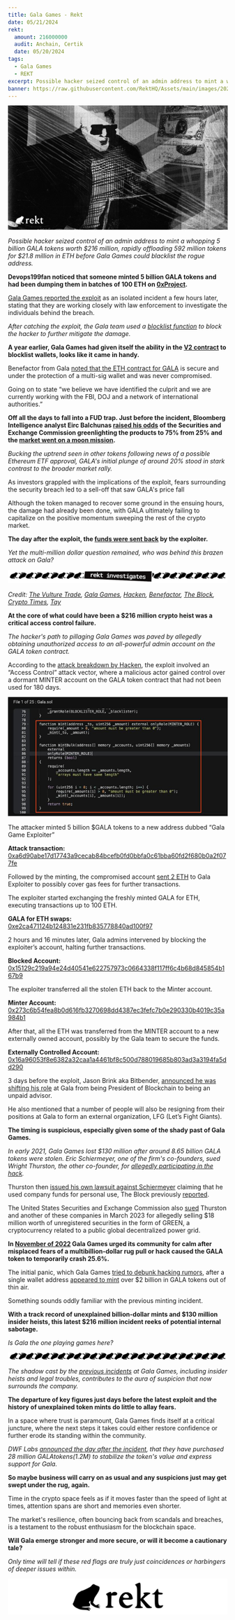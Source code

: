 ```yaml
---
title: Gala Games - Rekt
date: 05/21/2024
rekt:
  amount: 216000000
  audit: Anchain, Certik
  date: 05/20/2024
tags:
  - Gala Games
  - REKT
excerpt: Possible hacker seized control of an admin address to mint a whopping 5 billion GALA tokens worth $216 million, rapidly offloading 592 million tokens for $21.8 million in ETH before Gala Games could blacklist the rogue address.
banner: https://raw.githubusercontent.com/RektHQ/Assets/main/images/2023/01/gala-header.png
---
```

![](https://raw.githubusercontent.com/RektHQ/Assets/main/images/2023/01/gala-header.png)













_Possible hacker seized control of an admin address to mint a whopping 5 billion GALA tokens worth $216 million, rapidly offloading 592 million tokens for $21.8 million in ETH before Gala Games could blacklist the rogue address._  
  

**Devops199fan noticed that someone minted 5 billion GALA tokens and had been dumping them in batches of 100 ETH on [0xProject](https://0x.org/).**  
  
[Gala Games reported the exploit](https://x.com/GoGalaGames/status/1792727587460104377) as an isolated incident a few hours later, stating that they are working closely with law enforcement to investigate the individuals behind the breach.

  
_After catching the exploit, the Gala team used a [blocklist function](https://x.com/TheVultureTrade/status/1792674885615169706) to block the hacker to further mitigate the damage._  
  
**A year earlier, Gala Games had given itself the ability in the [V2 contract](https://blog.gala.games/upcoming-gala-v2-contract-upgrade-aa408d9cad) to blocklist wallets, looks like it came in handy.**  
  
Benefactor from Gala [noted that the ETH contract for GALA](https://x.com/Benefactor0101/status/1792698768166715776) is secure and under the protection of a multi-sig wallet and was never compromised.  
  
Going on to state “we believe we have identified the culprit and we are currently working with the FBI, DOJ and a network of international authorities.”  
  
**Off all the days to fall into a FUD trap. Just before the incident, Bloomberg Intelligence analyst Eirc Balchunas [raised his odds](https://x.com/EricBalchunas/status/1792636523050906102) of the Securities and Exchange Commission greenlighting the products to 75% from 25% and the [market went on a moon mission](https://www.dlnews.com/articles/defi/ethereum-etf-optimism-sends-defi-metrics-soaring/).**

  
_Bucking the uptrend seen in other tokens following news of a possible Ethereum ETF approval, GALA's initial plunge of around 20% stood in stark contrast to the broader market rally._  
  
As investors grappled with the implications of the exploit, fears surrounding the security breach led to a sell-off that saw GALA's price fall

  

Although the token managed to recover some ground in the ensuing hours, the damage had already been done, with GALA ultimately failing to capitalize on the positive momentum sweeping the rest of the crypto market.

  

**The day after the exploit, the [funds were sent back](https://etherscan.io/tx/0x273c6b54fea8b0d616fb3270698dd4387ec3fefc7b0e290330b4019c35a984b1) by the exploiter.** 
  
_Yet the multi-million dollar question remained, who was behind this brazen attack on Gala?_

![](https://raw.githubusercontent.com/RektHQ/Assets/main/images/2021/09/rekt-investigates-linebreak.png)








_Credit: [The Vulture Trade](https://x.com/TheVultureTrade/status/1792674885615169706), [Gala Games](https://x.com/GoGalaGames/status/1792727587460104377), [Hacken](https://x.com/hackenclub/status/1792937934326247714), [Benefactor](https://x.com/Benefactor0101/status/1792698768166715776), [The Block](https://www.theblock.co/post/248897/gala-games-ceo-sues-co-founder-alleging-130-million-theft-pattern-of-deception), [Crypto Times](https://www.cryptotimes.io/2022/11/04/gala-games-debunks-hacking-rumors-gala-token-crashes/), [Tay](https://x.com/tayvano_/status/1792698359972856310)_

  
**At the core of what could have been a $216 million crypto heist was a critical access control failure.**  
  
_The hacker's path to pillaging Gala Games was paved by allegedly obtaining unauthorized access to an all-powerful admin account on the GALA token contract._

  
According to the [attack breakdown by Hacken](https://x.com/hackenclub/status/1792937934326247714), the exploit involved an “Access Control” attack vector, where a malicious actor gained control over a dormant MINTER account on the GALA token contract that had not been used for 180 days.

![](https://raw.githubusercontent.com/RektHQ/Assets/main/images/2023/01/gala-mint.png)

The attacker minted 5 billion $GALA tokens to a new address dubbed “Gala Game Exploiter”

  

**Attack transaction:**
[0xa6d90abe17d17743a9cecab84bcefb0fd0bbfa0c61bba60fd2f680b0a2f077fe](https://etherscan.io/tx/0xa6d90abe17d17743a9cecab84bcefb0fd0bbfa0c61bba60fd2f680b0a2f077fe)

  

Followed by the minting, the compromised account [sent 2 ETH](https://etherscan.io/tx/0x4ea095c84ea9f8e67f30b8281c08515bd596b0dfdf901134bcad00f2612bdaa6) to Gala Exploiter to possibly cover gas fees for further transactions.

  

The exploiter started exchanging the freshly minted GALA for ETH, executing transactions up to 100 ETH.  
  
**GALA for ETH swaps:**  
[0xe2ca471124b124831e231fb835778840ad100f97](https://etherscan.io/txsInternal?a=0xe2ca471124b124831e231fb835778840ad100f97)

  

2 hours and 16 minutes later, Gala admins intervened by blocking the exploiter’s account, halting further transactions.  
  
**Blocked Account:**
[0x15129c219a94e24d40541e622757973c0664338f117ff6c4b68d845854b167b9](https://etherscan.io/tx/0x15129c219a94e24d40541e622757973c0664338f117ff6c4b68d845854b167b9)

  

The exploiter transferred all the stolen ETH back to the Minter account.  
  
**Minter Account:**
[0x273c6b54fea8b0d616fb3270698dd4387ec3fefc7b0e290330b4019c35a984b1](https://etherscan.io/tx/0x273c6b54fea8b0d616fb3270698dd4387ec3fefc7b0e290330b4019c35a984b1)

  

After that, all the ETH was transferred from the MINTER account to a new externally owned account, possibly by the Gala team to secure the funds.  
  
**Externally Controlled Account:**  
[0x16a96053f8e6382a32caa1a4461bf8c500d788019685b803ad3a3194fa5dd290](https://etherscan.io/tx/0x16a96053f8e6382a32caa1a4461bf8c500d788019685b803ad3a3194fa5dd290)

  

3 days before the exploit, Jason Brink aka Bitbender, [announced he was shifting his role](https://x.com/BitBenderBrink/status/1791491366297784451) at Gala from being President of Blockchain to being an unpaid advisor.  
  
He also mentioned that a number of people will also be resigning from their positions at Gala to form an external organization, LFG (Let’s Fight Giants).  
  
**The timing is suspicious, especially given some of the shady past of Gala Games.**

  

_In early 2021, Gala Games lost $130 million after around 8.65 billion GALA tokens were stolen. Eric Schiermeyer, one of the firm's co-founders, sued Wright Thurston, the other co-founder, for [allegedly participating in the hack](https://cointelegraph.com/news/gala-games-founders-sue-court-token-theft-corporate-waste)._  
  
Thurston then [issued his own lawsuit against Schiermeyer](https://drive.google.com/file/d/1qpsaRIPB80aQqtf72aHUbKBinbvzWt6s/view) claiming that he used company funds for personal use, The Block previously [reported](https://www.theblock.co/post/248897/gala-games-ceo-sues-co-founder-alleging-130-million-theft-pattern-of-deception).

  

The United States Securities and Exchange Commission also [sued](https://www.sec.gov/litigation/litreleases/lr-25659) Thurston and another of these companies in March 2023 for allegedly selling $18 million worth of unregistered securities in the form of GREEN, a cryptocurrency related to a public global decentralized power grid.

  

**In [November of 2022](https://x.com/GoGalaGames/status/1588418604315574272) Gala Games urged its community for calm after misplaced fears of a multibillion-dollar rug pull or hack caused the GALA token to temporarily crash 25.6%.**

  

The initial panic, which Gala Games [tried to debunk hacking rumors](https://www.cryptotimes.io/2022/11/04/gala-games-debunks-hacking-rumors-gala-token-crashes/), after a single wallet address [appeared to mint](https://bscscan.com/tx/0x482af8b420cd7e0bdf4f3306c68b7c01e01412ec6ffd338a5bf7e7933e5b5fab) over $2 billion in GALA tokens out of thin air.  
  
Something sounds oddly familiar with the previous minting incident.  
  
**With a track record of unexplained billion-dollar mints and $130 million insider heists, this latest $216 million incident reeks of potential internal sabotage.**  
  
_Is Gala the one playing games here?_

![](https://raw.githubusercontent.com/RektHQ/Assets/main/images/2021/03/rekt-linebreak.png)






_The shadow cast by the [previous incidents](https://x.com/tayvano_/status/1792698359972856310) at Gala Games, including insider heists and legal troubles, contributes to the aura of suspicion that now surrounds the company._
  
**The departure of key figures just days before the latest exploit and the history of unexplained token mints do little to allay fears.** 
  
In a space where trust is paramount, Gala Games finds itself at a critical juncture, where the next steps it takes could either restore confidence or further erode its standing within the community.  
  
_DWF Labs [announced the day after the incident](https://x.com/DWFLabs/status/1792928187917177030), that they have purchased 28 million $GALA tokens ($1.2M) to stabilize the token's value and express support for Gala._  
  
**So maybe business will carry on as usual and any suspicions just may get swept under the rug, again.**  
  
Time in the crypto space feels as if it moves faster than the speed of light at times, attention spans are short and memories even shorter.

  

The market's resilience, often bouncing back from scandals and breaches, is a testament to the robust enthusiasm for the blockchain space.

  

**Will Gala emerge stronger and more secure, or will it become a cautionary tale?**  
  
_Only time will tell if these red flags are truly just coincidences or harbingers of deeper issues within._

![](https://raw.githubusercontent.com/RektHQ/Assets/main/images/2021/08/rekt-outline-conc.png)









